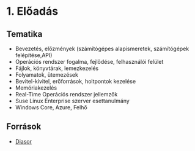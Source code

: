 # 1. Előadás

## Tematika
- Bevezetés, előzmények (számítógépes alapismeretek, számítógépek felépítése,API)
- Operációs rendszer fogalma, fejlődése, felhasználói felület
- Fájlok, könyvtárak, lemezkezelés
- Folyamatok, ütemezések
- Bevitel-kivitel, erőforrások, holtpontok kezelése
- Memóriakezelés
- Real-Time Operációs rendszer jellemzők
- Suse Linux Enterprise szerver esettanulmány
- Windows Core, Azure, Felhő

## Források
- [Diasor](https://docs.google.com/viewerng/viewer?url=https://canvas.elte.hu/courses/35103/files/2123377/download?verifier%3DzONm3Q6ewKPkZp4ZNdhuhWaQSyoan7nFkkeTUwFS)